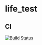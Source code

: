 # life_test

## CI

[![Build Status](https://travis-ci.com/Sid1057/life_test.svg?branch=master)](https://travis-ci.com/Sid1057/life_test)
